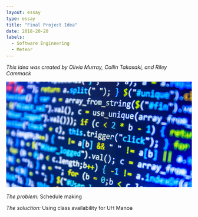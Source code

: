 ```yaml
---
layout: essay
type: essay
title: "Final Project Idea"
date: 2018-20-20
labels:
  - Software Engineering
  - Meteor
---
```

<i>This idea was created by Olivia Murray, Collin Takasaki, and Riley Cammack</i>

<img class="ui medium left floated image" src="../images/Software.jpg">

<i>The problem:</i>
Schedule making 

<i>The soluction:</i>
Using class availability for UH Manoa


